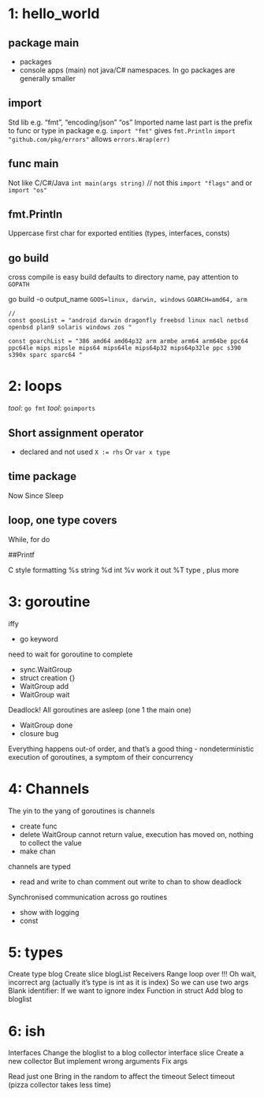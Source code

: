# 1: hello_world

## package main
- packages
- console apps (main)
not java/C# namespaces. In go packages are generally smaller

## import
Std lib e.g. “fmt”, “encoding/json” “os”
Imported name last part is the prefix to func or type in package e.g.
`import "fmt"` gives `fmt.Println`
`import "github.com/pkg/errors"` allows `errors.Wrap(err)`

## func main
Not like C/C#/Java
`int main(args string)` // not this
`import "flags"` and or `import "os"` 

## fmt.Println
Uppercase first char for exported entities (types, interfaces, consts)

## go build
cross compile is easy build defaults to directory name, pay attention to `GOPATH`

go build -o output_name
`GOOS=linux, darwin, windows`
`GOARCH=amd64, arm`

```
//
const goosList = "android darwin dragonfly freebsd linux nacl netbsd openbsd plan9 solaris windows zos "

const goarchList = "386 amd64 amd64p32 arm armbe arm64 arm64be ppc64 ppc64le mips mipsle mips64 mips64le mips64p32 mips64p32le ppc s390 s390x sparc sparc64 "
```

# 2: loops

_tool_: `go fmt`
_tool_: `goimports`

## Short assignment operator
- declared and not used
`X := rhs`
Or
`var x type`

## time package

Now
Since
Sleep

## loop, one type covers

While, for do

##Printf

C style formatting
%s string %d int %v work it out %T type , plus more

# 3: goroutine

iffy

- go keyword

need to wait for goroutine to complete

- sync.WaitGroup
- struct creation {}
- WaitGroup add
- WaitGroup wait

Deadlock! All goroutines are asleep (one 1 the main one)

- WaitGroup done
- closure bug

Everything happens out-of order, and that’s a good thing - nondeterministic execution of goroutines, a symptom of their concurrency

# 4: Channels

The yin to the yang of goroutines is channels
- create func
- delete WaitGroup
cannot return value, execution has moved on, nothing to collect the value
- make chan

channels are typed

- read and write to chan
comment out write to chan to show deadlock

Synchronised communication across go routines
- show with logging
- const

# 5: types

Create type blog
Create slice blogList
Receivers
Range loop over
!!! Oh wait, incorrect arg (actually it’s type is int as it is index)
So we can use two args
Blank identifier: If we want to ignore index
Function in struct
Add blog to bloglist

# 6: ish

Interfaces
Change the bloglist to a blog collector interface slice
Create a new collector
But implement wrong arguments
Fix args

Read just one
Bring in the random to affect the timeout
Select timeout (pizza collector takes less time)
